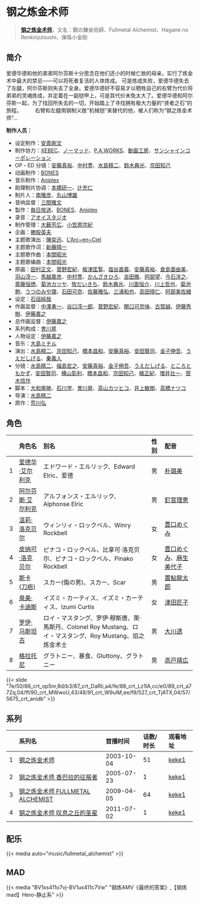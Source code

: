 # 钢之炼金术师


> <u>**[钢之炼金术师](https://bgm.tv/subject/315)**</u>，又名：鋼の錬金術師、Fullmetal Alchemist、Hagane no Renkinjutsushi、弹珠小金刚

## 简介

爱德华德和他的弟弟阿尔芬斯十分思念在他们还小的时候亡故的母亲，实行了炼金术中最大的禁忌——可以将死者复活的人体炼成。 可是炼成失败，爱德华德失去了左腿，阿尔芬斯则失去了全身。爱德华德好不容易才以牺牲自己的右臂为代价将弟弟的灵魂炼成，并定着在一副铠甲上，可是其代价未免太大了。爱德华德和阿尔芬斯一起，为了找回所失去的一切，开始踏上了寻找拥有极大力量的“贤者之石”的旅程。 
　　 
右臂和左腿用钢制义肢“机械铠”来替代的他，被人们称为“钢之炼金术师”…

**制作人员：**
- 设定制作：[安斎剛文](https://bgm.tv/person/12750)
- 制作协力：[XEBEC](https://bgm.tv/person/551)、[ノーマッド](https://bgm.tv/person/3118)、[P.A.WORKS](https://bgm.tv/person/5917)、[動画工房](https://bgm.tv/person/6305)、[サンシャインコーポレーション](https://bgm.tv/person/57271)
- OP・ED 分镜：[安藤真裕](https://bgm.tv/person/2473)、[中村豊](https://bgm.tv/person/11475)、[水島精二](https://bgm.tv/person/575)、[鈴木典光](https://bgm.tv/person/11528)、[京田知己](https://bgm.tv/person/2183)
- 动画制作：[BONES](https://bgm.tv/person/44)
- 音乐制作：[Aniplex](https://bgm.tv/person/645)
- 助理制片协调：[本橋研一](https://bgm.tv/person/56179)、[辻充仁](https://bgm.tv/person/42762)
- 制片人：[南雅彦](https://bgm.tv/person/3113)、[丸山博雄](https://bgm.tv/person/5783)
- 音响监督：[三間雅文](https://bgm.tv/person/42)
- 製作：[毎日放送](https://bgm.tv/person/2847)、[BONES](https://bgm.tv/person/44)、[Aniplex](https://bgm.tv/person/645)
- 录音：[アオイスタジオ](https://bgm.tv/person/32105)
- 制作管理：[大薮芳広](https://bgm.tv/person/13116)、[小笠原宗紀](https://bgm.tv/person/29808)
- 企画：[勝股英夫](https://bgm.tv/person/2857)
- 主题歌演出：[陳奕迅](https://bgm.tv/person/17252)、[L'Arc~en~Ciel](https://bgm.tv/person/15746)
- 主题歌作词：[新藤晴一](https://bgm.tv/person/15563)
- 主题歌作曲：[本間昭光](https://bgm.tv/person/9394)
- 主题歌编曲：[本間昭光](https://bgm.tv/person/9394)
- 原画：[田村正文](https://bgm.tv/person/12608)、[菅野宏紀](https://bgm.tv/person/3650)、[板津匡覧](https://bgm.tv/person/11989)、[塩谷直義](https://bgm.tv/person/3498)、[安藤真裕](https://bgm.tv/person/2473)、[倉島亜由美](https://bgm.tv/person/3578)、[羽山淳一](https://bgm.tv/person/1312)、[馬越嘉彦](https://bgm.tv/person/820)、[中村豊](https://bgm.tv/person/11475)、[かんざきひろ](https://bgm.tv/person/6012)、[吉田徹](https://bgm.tv/person/418)、[阿部望](https://bgm.tv/person/11560)、[今石洋之](https://bgm.tv/person/1755)、[斎藤恒徳](https://bgm.tv/person/7999)、[菊池カツヤ](https://bgm.tv/person/24391)、[牧だいきち](https://bgm.tv/person/33779)、[鈴木典光](https://bgm.tv/person/11528)、[川面恒介](https://bgm.tv/person/11075)、[川上哲也](https://bgm.tv/person/3515)、[菊池勉](https://bgm.tv/person/25662)、[うつのみや理](https://bgm.tv/person/1862)、[石田可奈](https://bgm.tv/person/6886)、[佐藤雅弘](https://bgm.tv/person/11489)、[三浦和也](https://bgm.tv/person/12689)、[高田晴仁](https://bgm.tv/person/3494)、[阿部美佐緒](https://bgm.tv/person/11377)
- 设定：[石垣純哉](https://bgm.tv/person/13705)
- 作画监督：[中澤勇一](https://bgm.tv/person/11380)、[谷口淳一郎](https://bgm.tv/person/3063)、[菅野宏紀](https://bgm.tv/person/3650)、[関口可奈味](https://bgm.tv/person/318)、[古賀誠](https://bgm.tv/person/1191)、[伊藤秀樹](https://bgm.tv/person/12238)、[伊藤嘉之](https://bgm.tv/person/1428)
- 总作画监督：[伊藤嘉之](https://bgm.tv/person/1428)
- 系列构成：[會川昇](https://bgm.tv/person/529)
- 人物设定：[伊藤嘉之](https://bgm.tv/person/1428)
- 音乐：[大島ミチル](https://bgm.tv/person/457)
- 演出：[水島精二](https://bgm.tv/person/575)、[京田知己](https://bgm.tv/person/2183)、[橋本昌和](https://bgm.tv/person/7822)、[安藤真裕](https://bgm.tv/person/2473)、[安田賢司](https://bgm.tv/person/3462)、[金子伸吾](https://bgm.tv/person/650)、[うえだしげる](https://bgm.tv/person/502)、[秦義人](https://bgm.tv/person/22518)
- 分镜：[水島精二](https://bgm.tv/person/575)、[福島宏之](https://bgm.tv/person/1058)、[安藤真裕](https://bgm.tv/person/2473)、[金子伸吾](https://bgm.tv/person/650)、[うえだしげる](https://bgm.tv/person/502)、[ところともかず](https://bgm.tv/person/700)、[安田賢司](https://bgm.tv/person/3462)、[横山彰利](https://bgm.tv/person/2886)、[橋本昌和](https://bgm.tv/person/7822)、[京田知己](https://bgm.tv/person/2183)、[橘正紀](https://bgm.tv/person/2956)、[増井壮一](https://bgm.tv/person/1170)、[笹木信作](https://bgm.tv/person/14792)
- 脚本：[大和屋暁](https://bgm.tv/person/1184)、[石川学](https://bgm.tv/person/11939)、[會川昇](https://bgm.tv/person/529)、[高山カツヒコ](https://bgm.tv/person/907)、[井上敏樹](https://bgm.tv/person/386)、[高橋ナツコ](https://bgm.tv/person/653)
- 导演：[水島精二](https://bgm.tv/person/575)
- 原作：[荒川弘](https://bgm.tv/person/1427)

## 角色

|     |   角色名   |   别名  | 性别 |  配音  |
|:--- |:------  |:----      |:---  |:--   |
| 1 | [爱德华·艾尔利克](https://bgm.tv/character/86) | エドワード・エルリック、Edward Elric、爱德 | 男 | [朴璐美](https://bgm.tv/person/4027) |
| 2 | [阿尔芬斯·艾尔利克](https://bgm.tv/character/87) | アルフォンス・エルリック、Alphonse Elric | 男 | [釘宮理恵](https://bgm.tv/person/3936) |
| 3 | [温莉·洛克贝尔](https://bgm.tv/character/88) | ウィンリィ・ロックベル、Winry Rockbell | 女 | [豊口めぐみ](https://bgm.tv/person/3866) |
| 4 | [皮纳可·洛克贝尔](https://bgm.tv/character/89) | ピナコ・ロックベル、比拿可·洛克贝尔、ピナコ・ロックベル、Pinako Rockbell | 女 | [豊口めぐみ](https://bgm.tv/person/3866)、[麻生美代子](https://bgm.tv/person/4366) |
| 5 | [斯卡(刀疤)](https://bgm.tv/character/90) | スカー(傷の男)、スカー、Scar | 男 | [置鮎龍太郎](https://bgm.tv/person/3976) |
| 6 | [泉美·卡迪斯](https://bgm.tv/character/91) | イズミ・カーティス、イズミ・カーティス、Izumi Curtis | 女 | [津田匠子](https://bgm.tv/person/5061) |
| 7 | [罗伊·马斯坦古](https://bgm.tv/character/527) | ロイ・マスタング、罗伊·穆斯唐、萊·馬斯丹、Colonel Roy Mustang、ロイ・マスタング、Roy Mustang、焰之炼金术士 | 男 | [大川透](https://bgm.tv/person/4131) |
| 8 | [格拉托尼](https://bgm.tv/character/5675) | グラトニー、暴食、Gluttony、グラトニー | 男 | [高戸靖広](https://bgm.tv/person/4584) |

{{< slide "7e/50/86_crt_op5nr,8d/b3/87_crt_DaRIi,a4/fe/88_crt_Lz1IA,cc/e0/89_crt_a77Zq,04/ff/90_crt_MWwoU,43/48/91_crt_W9uIM,ee/f9/527_crt_TjATX,04/57/5675_crt_anidb" >}}

## 系列

|     | 系列名                        | 首播时间       | 话数/时长 | 观看地址                                                     |
| :-- | :------------------------- | :--------- | :---- | :------------------------------------------------------- |
| 1   |[钢之炼金术师](https://bgm.tv/subject/315)| 2003-10-04 | 51    | [keke1](https://www.keke1.app/play/26857-4-227909.html)  |
| 2   |[钢之炼金术师 香巴拉的征服者](https://bgm.tv/subject/1935)| 2005-07-23 | 1     | [keke1](https://www.keke1.app/play/179775-4-265777.html) |
| 3   |[钢之炼金术师 FULLMETAL ALCHEMIST](https://bgm.tv/subject/1428)| 2009-04-05 | 64    | [keke1](https://www.keke1.app/play/26894-4-228764.html)  |
| 4   |[钢之炼金术师 叹息之丘的圣星](https://bgm.tv/subject/10799)| 2011-07-02 | 1     | [keke1](https://www.keke1.app/play/179060-4-196292.html) |

## 配乐

{{< media auto="music/fullmetal_alchemist" >}}
## MAD

{{< media  "BV1xs411o7vj-BV1ux411c7Vw"
"钢炼AMV《最终的答案》,【钢炼mad】Hero-静止系"  >}}
